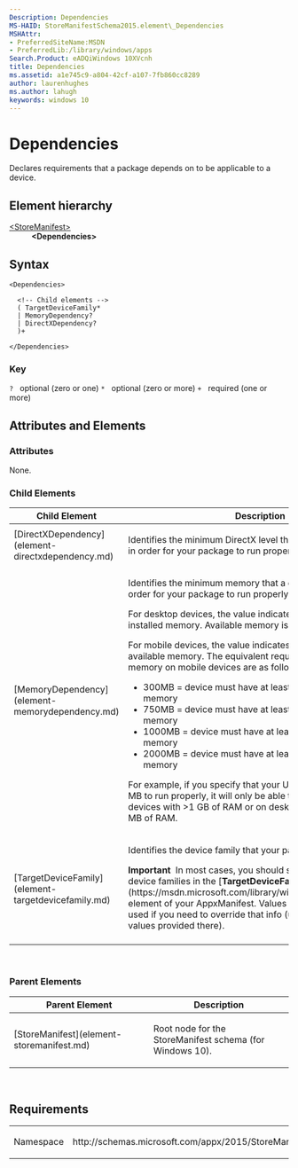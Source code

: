 ```yaml
---
Description: Dependencies
MS-HAID: StoreManifestSchema2015.element\_Dependencies
MSHAttr:
- PreferredSiteName:MSDN
- PreferredLib:/library/windows/apps
Search.Product: eADQiWindows 10XVcnh
title: Dependencies
ms.assetid: a1e745c9-a804-42cf-a107-7fb860cc8289
author: laurenhughes
ms.author: lahugh
keywords: windows 10
---
```


# Dependencies


Declares requirements that a package depends on to be applicable to a device.

## Element hierarchy

<dl>
<dt><a href="element-storemanifest.md">&lt;StoreManifest&gt;</a></dt>
<dd><b>&lt;Dependencies&gt;</b></dd>
</dl>

## Syntax

``` syntax
<Dependencies>

  <!-- Child elements -->
  ( TargetDeviceFamily*
  | MemoryDependency?
  | DirectXDependency?
  )+

</Dependencies>
```

### Key

`?`   optional (zero or one)
`*`   optional (zero or more)
`+`   required (one or more)

## Attributes and Elements


### Attributes

None.

### Child Elements

<table>
<colgroup>
<col width="50%" />
<col width="50%" />
</colgroup>
<thead>
<tr class="header">
<th>Child Element</th>
<th>Description</th>
</tr>
</thead>
<tbody>
<tr class="odd">
<td>[DirectXDependency](element-directxdependency.md)</td>
<td><p>Identifies the minimum DirectX level that a device must support in order for your package to run properly.</p></td>
</tr>
<tr class="even">
<td>[MemoryDependency](element-memorydependency.md)</td>
<td><p>Identifies the minimum memory that a device must have in order for your package to run properly.</p>
<p>For desktop devices, the value indicates the requirement for installed memory. Available memory is not considered.</p>
<p>For mobile devices, the value indicates the requirements for available memory. The equivalent requirements for installed memory on mobile devices are as follows:</p>
<ul>
<li>300MB = device must have at least 1 GB of installed memory</li>
<li>750MB = device must have at least 2 GB of installed memory</li>
<li>1000MB = device must have at least 3 GB of installed memory</li>
<li>2000MB = device must have at least 4 GB of installed memory</li>
</ul>
<p>For example, if you specify that your UWP app requires 300 MB to run properly, it will only be able to be installed on mobile devices with &gt;1 GB of RAM or on desktop devices with &gt;300 MB of RAM.</p></td>
</tr>
<tr class="odd">
<td>[TargetDeviceFamily](element-targetdevicefamily.md)</td>
<td><p>Identifies the device family that your package targets.</p>
<div class="alert">
<strong>Important</strong>  In most cases, you should simply specify your device families in the [<strong>TargetDeviceFamily</strong>](https://msdn.microsoft.com/library/windows/apps/dn986903) element of your AppxManifest. Values here should only be used if you need to override that info (using a subset of the values provided there).
</div>
<div>
 
</div></td>
</tr>
</tbody>
</table>

 

### Parent Elements

<table>
<colgroup>
<col width="50%" />
<col width="50%" />
</colgroup>
<thead>
<tr class="header">
<th>Parent Element</th>
<th>Description</th>
</tr>
</thead>
<tbody>
<tr class="odd">
<td>[StoreManifest](element-storemanifest.md)</td>
<td><p>Root node for the StoreManifest schema (for Windows 10).</p></td>
</tr>
</tbody>
</table>

 

## Requirements

<table>
<colgroup>
<col width="50%" />
<col width="50%" />
</colgroup>
<tbody>
<tr class="odd">
<td><p>Namespace</p></td>
<td><p>http://schemas.microsoft.com/appx/2015/StoreManifest</p></td>
</tr>
</tbody>
</table>

 

 



